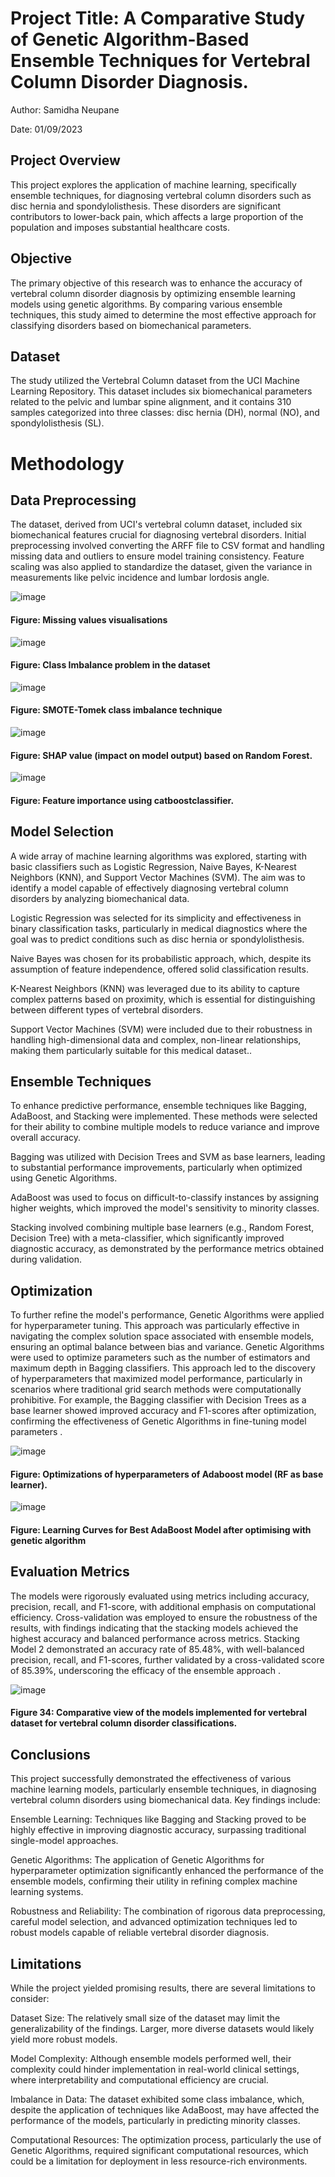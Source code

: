 # Project Title:  A Comparative Study of Genetic Algorithm-Based Ensemble Techniques for Vertebral Column Disorder Diagnosis.
Author:
Samidha Neupane

Date:
01/09/2023

## Project Overview
This project explores the application of machine learning, specifically ensemble techniques, for diagnosing vertebral column disorders such as disc hernia and spondylolisthesis. 
These disorders are significant contributors to lower-back pain, which affects a large proportion of the population and imposes substantial healthcare costs.


## Objective
The primary objective of this research was to enhance the accuracy of vertebral column disorder diagnosis by optimizing ensemble learning models using genetic algorithms.
By comparing various ensemble techniques, this study aimed to determine the most effective approach for classifying disorders based on biomechanical parameters.

## Dataset
The study utilized the Vertebral Column dataset from the UCI Machine Learning Repository.
This dataset includes six biomechanical parameters related to the pelvic and lumbar spine alignment, and it contains 310 samples categorized into three classes: disc hernia (DH), normal (NO), and spondylolisthesis (SL).

# Methodology
## Data Preprocessing
The dataset, derived from UCI's vertebral column dataset, included six biomechanical features crucial for diagnosing vertebral disorders. Initial preprocessing involved converting the ARFF file to CSV format and handling missing data and outliers to ensure model training consistency.
Feature scaling was also applied to standardize the dataset, given the variance in measurements like pelvic incidence and lumbar lordosis angle.

![image](https://github.com/user-attachments/assets/e13f2170-2145-4780-9397-9b2536c6573c)
 #### Figure: Missing values visualisations



![image](https://github.com/user-attachments/assets/019604dc-2ac9-429d-955b-9915f5848bde)
#### Figure: Class Imbalance problem in the dataset



![image](https://github.com/user-attachments/assets/339e5d99-29ab-4136-82a9-93265b5b6d56)
#### Figure: SMOTE-Tomek class imbalance technique



![image](https://github.com/user-attachments/assets/e2f32337-f5c3-4819-942f-c3e44800cda8)
#### Figure: SHAP value (impact on model output) based on Random Forest.


![image](https://github.com/user-attachments/assets/556e1245-0141-4d92-a4e9-b810f1aca85a)
#### Figure: Feature importance using catboostclassifier.




## Model Selection
A wide array of machine learning algorithms was explored, starting with basic classifiers such as Logistic Regression, Naive Bayes, K-Nearest Neighbors (KNN), and Support Vector Machines (SVM). The aim was to identify a model capable of effectively diagnosing vertebral column disorders by analyzing biomechanical data.

Logistic Regression was selected for its simplicity and effectiveness in binary classification tasks, particularly in medical diagnostics where the goal was to predict conditions such as disc hernia or spondylolisthesis.

Naive Bayes was chosen for its probabilistic approach, which, despite its assumption of feature independence, offered solid classification results.

K-Nearest Neighbors (KNN) was leveraged due to its ability to capture complex patterns based on proximity, which is essential for distinguishing between different types of vertebral disorders.

Support Vector Machines (SVM) were included due to their robustness in handling high-dimensional data and complex, non-linear relationships, making them particularly suitable for this medical dataset..

## Ensemble Techniques
To enhance predictive performance, ensemble techniques like Bagging, AdaBoost, and Stacking were implemented. These methods were selected for their ability to combine multiple models to reduce variance and improve overall accuracy.

Bagging was utilized with Decision Trees and SVM as base learners, leading to substantial performance improvements, particularly when optimized using Genetic Algorithms.

AdaBoost was used to focus on difficult-to-classify instances by assigning higher weights, which improved the model's sensitivity to minority classes.

Stacking involved combining multiple base learners (e.g., Random Forest, Decision Tree) with a meta-classifier, which significantly improved diagnostic accuracy, as demonstrated by the performance metrics obtained during validation.

## Optimization
To further refine the model's performance, Genetic Algorithms were applied for hyperparameter tuning. This approach was particularly effective in navigating the complex solution space associated with ensemble models, ensuring an optimal balance between bias and variance.
Genetic Algorithms were used to optimize parameters such as the number of estimators and maximum depth in Bagging classifiers. This approach led to the discovery of hyperparameters that maximized model performance, particularly in scenarios where traditional grid search methods were computationally prohibitive.
For example, the Bagging classifier with Decision Trees as a base learner showed improved accuracy and F1-scores after optimization, confirming the effectiveness of Genetic Algorithms in fine-tuning model parameters .


![image](https://github.com/user-attachments/assets/e0b15ce1-a1de-48d9-82d5-8d9c8c46a35c)
#### Figure: Optimizations of hyperparameters of Adaboost model (RF as base learner).

![image](https://github.com/user-attachments/assets/be6261d7-8f47-41b6-8ecc-e805b039eb5a)
#### Figure: Learning Curves for Best AdaBoost Model after optimising with genetic algorithm

## Evaluation Metrics
The models were rigorously evaluated using metrics including accuracy, precision, recall, and F1-score, with additional emphasis on computational efficiency.
Cross-validation was employed to ensure the robustness of the results, with findings indicating that the stacking models achieved the highest accuracy and balanced performance across metrics.
Stacking Model 2 demonstrated an accuracy rate of 85.48%, with well-balanced precision, recall, and F1-scores, further validated by a cross-validated score of 85.39%, underscoring the efficacy of the ensemble approach .




![image](https://github.com/user-attachments/assets/ccbcc76a-9601-44de-bcaa-fc2ebe15b134)
#### Figure 34: Comparative view of the models implemented for vertebral dataset for vertebral column disorder classifications.
## Conclusions
This project successfully demonstrated the effectiveness of various machine learning models, particularly ensemble techniques, in diagnosing vertebral column disorders using biomechanical data. Key findings include:

Ensemble Learning: Techniques like Bagging and Stacking proved to be highly effective in improving diagnostic accuracy, surpassing traditional single-model approaches.

Genetic Algorithms: The application of Genetic Algorithms for hyperparameter optimization significantly enhanced the performance of the ensemble models, confirming their utility in refining complex machine learning systems.

Robustness and Reliability: The combination of rigorous data preprocessing, careful model selection, and advanced optimization techniques led to robust models capable of reliable vertebral disorder diagnosis.


## Limitations
While the project yielded promising results, there are several limitations to consider:

Dataset Size: The relatively small size of the dataset may limit the generalizability of the findings. Larger, more diverse datasets would likely yield more robust models.

Model Complexity: Although ensemble models performed well, their complexity could hinder implementation in real-world clinical settings, where interpretability and computational efficiency are crucial.

Imbalance in Data: The dataset exhibited some class imbalance, which, despite the application of techniques like AdaBoost, may have affected the performance of the models, particularly in predicting minority classes.

Computational Resources: The optimization process, particularly the use of Genetic Algorithms, required significant computational resources, which could be a limitation for deployment in less resource-rich environments.


